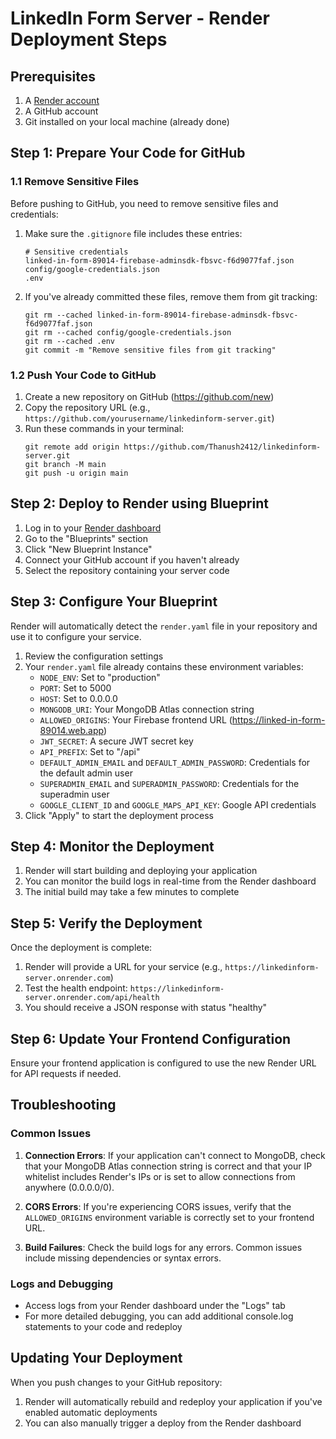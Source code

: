 # LinkedIn Form Server - Render Deployment Steps

## Prerequisites

1. A [Render account](https://render.com/)
2. A GitHub account
3. Git installed on your local machine (already done)

## Step 1: Prepare Your Code for GitHub

### 1.1 Remove Sensitive Files

Before pushing to GitHub, you need to remove sensitive files and credentials:

1. Make sure the `.gitignore` file includes these entries:
   ```
   # Sensitive credentials
   linked-in-form-89014-firebase-adminsdk-fbsvc-f6d9077faf.json
   config/google-credentials.json
   .env
   ```

2. If you've already committed these files, remove them from git tracking:
   ```
   git rm --cached linked-in-form-89014-firebase-adminsdk-fbsvc-f6d9077faf.json
   git rm --cached config/google-credentials.json
   git rm --cached .env
   git commit -m "Remove sensitive files from git tracking"
   ```

### 1.2 Push Your Code to GitHub

1. Create a new repository on GitHub (https://github.com/new)
2. Copy the repository URL (e.g., `https://github.com/yourusername/linkedinform-server.git`)
3. Run these commands in your terminal:
   ```
   git remote add origin https://github.com/Thanush2412/linkedinform-server.git
   git branch -M main
   git push -u origin main
   ```

## Step 2: Deploy to Render using Blueprint

1. Log in to your [Render dashboard](https://dashboard.render.com)
2. Go to the "Blueprints" section
3. Click "New Blueprint Instance"
4. Connect your GitHub account if you haven't already
5. Select the repository containing your server code

## Step 3: Configure Your Blueprint

Render will automatically detect the `render.yaml` file in your repository and use it to configure your service.

1. Review the configuration settings
2. Your `render.yaml` file already contains these environment variables:
   - `NODE_ENV`: Set to "production"
   - `PORT`: Set to 5000
   - `HOST`: Set to 0.0.0.0
   - `MONGODB_URI`: Your MongoDB Atlas connection string
   - `ALLOWED_ORIGINS`: Your Firebase frontend URL (https://linked-in-form-89014.web.app)
   - `JWT_SECRET`: A secure JWT secret key
   - `API_PREFIX`: Set to "/api"
   - `DEFAULT_ADMIN_EMAIL` and `DEFAULT_ADMIN_PASSWORD`: Credentials for the default admin user
   - `SUPERADMIN_EMAIL` and `SUPERADMIN_PASSWORD`: Credentials for the superadmin user
   - `GOOGLE_CLIENT_ID` and `GOOGLE_MAPS_API_KEY`: Google API credentials
3. Click "Apply" to start the deployment process

## Step 4: Monitor the Deployment

1. Render will start building and deploying your application
2. You can monitor the build logs in real-time from the Render dashboard
3. The initial build may take a few minutes to complete

## Step 5: Verify the Deployment

Once the deployment is complete:

1. Render will provide a URL for your service (e.g., `https://linkedinform-server.onrender.com`)
2. Test the health endpoint: `https://linkedinform-server.onrender.com/api/health`
3. You should receive a JSON response with status "healthy"

## Step 6: Update Your Frontend Configuration

Ensure your frontend application is configured to use the new Render URL for API requests if needed.

## Troubleshooting

### Common Issues

1. **Connection Errors**: If your application can't connect to MongoDB, check that your MongoDB Atlas connection string is correct and that your IP whitelist includes Render's IPs or is set to allow connections from anywhere (0.0.0.0/0).

2. **CORS Errors**: If you're experiencing CORS issues, verify that the `ALLOWED_ORIGINS` environment variable is correctly set to your frontend URL.

3. **Build Failures**: Check the build logs for any errors. Common issues include missing dependencies or syntax errors.

### Logs and Debugging

- Access logs from your Render dashboard under the "Logs" tab
- For more detailed debugging, you can add additional console.log statements to your code and redeploy

## Updating Your Deployment

When you push changes to your GitHub repository:

1. Render will automatically rebuild and redeploy your application if you've enabled automatic deployments
2. You can also manually trigger a deploy from the Render dashboard